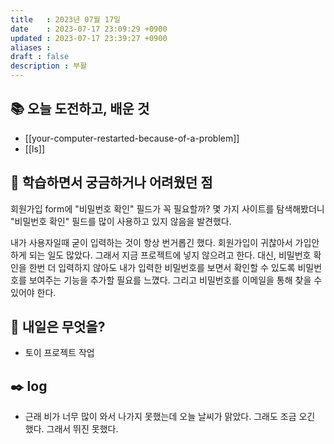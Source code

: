 ```yaml
---
title   : 2023년 07월 17일 
date    : 2023-07-17 23:09:29 +0900
updated : 2023-07-17 23:39:27 +0900
aliases : 
draft : false
description : 부활
---
```

## 📚 오늘 도전하고, 배운 것

- [[your-computer-restarted-because-of-a-problem]]
- [[ls]]

## 🤔 학습하면서 궁금하거나 어려웠던 점

회원가입 form에 "비밀번호 확인" 필드가 꼭 필요할까? 몇 가지 사이트를 탐색해봤더니 "비밀번호 확인" 필드를 많이 사용하고 있지 않음을 발견했다.  

내가 사용자일때 굳이 입력하는 것이 항상 번거롭긴 했다. 회원가입이 귀찮아서 가입안하게 되는 일도 많았다. 그래서 지금 프로젝트에 넣지 않으려고 한다. 대신, 비밀번호 확인을 한번 더 입력하지 않아도 내가 입력한 비밀번호를 보면서 확인할 수 있도록 비밀번호를 보여주는 기능을 추가할 필요를 느꼈다. 그리고 비밀번호를 이메일을 통해 찾을 수 있어야 한다.


## 🌅 내일은 무엇을?
- 토이 프로젝트 작업

## ✒️ log

- 근래 비가 너무 많이 와서 나가지 못했는데 오늘 날씨가 맑았다. 그래도 조금 오긴 했다. 그래서 뛰진 못했다.
